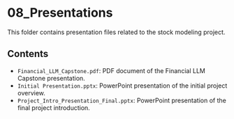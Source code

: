 # 08_Presentations

This folder contains presentation files related to the stock modeling project.

## Contents

- `Financial_LLM_Capstone.pdf`: PDF document of the Financial LLM Capstone presentation.
- `Initial Presentation.pptx`: PowerPoint presentation of the initial project overview.
- `Project_Intro_Presentation_Final.pptx`: PowerPoint presentation of the final project introduction.


